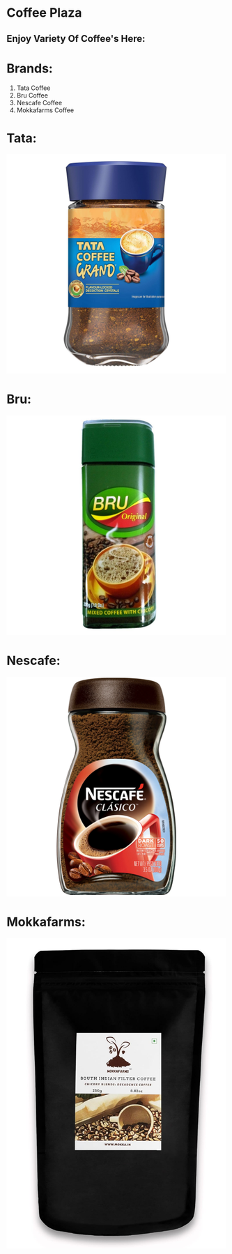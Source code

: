 # Coffee Plaza
## Enjoy Variety Of Coffee's Here:
# **Brands:**
1. Tata Coffee
2. Bru Coffee
3. Nescafe Coffee
4. Mokkafarms Coffee

# Tata:
 ######  ![alt text](./img/tata-grand-bottle.jpg) 
# Bru:
######  ![alt text](./img/bru-original.jpeg)
# Nescafe:
 ######  ![alt text](./img/nes-clasico.webp)
 # Mokkafarms:
 ######  ![alt text](./img/mokka-filter.jpg)   